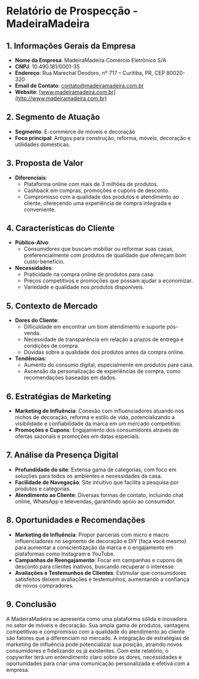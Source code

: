 # Relatório de Prospecção - MadeiraMadeira

## 1. Informações Gerais da Empresa
- **Nome da Empresa**: MadeiraMadeira Comércio Eletrônico S/A
- **CNPJ**: 10.490.181/0001-35
- **Endereço**: Rua Marechal Deodoro, nº 717 – Curitiba, PR, CEP 80020-320
- **Email de Contato**: contato@madeiramadeira.com.br
- **Website**: [www.madeiramadeira.com.br](http://www.madeiramadeira.com.br)

## 2. Segmento de Atuação
- **Segmento**: E-commerce de móveis e decoração
- **Foco principal**: Artigos para construção, reforma, móveis, decoração e utilidades domésticas.

## 3. Proposta de Valor
- **Diferenciais**:
  - Plataforma online com mais de 3 milhões de produtos.
  - Cashback em compras, promoções e cupons de desconto.
  - Compromisso com a qualidade dos produtos e atendimento ao cliente, oferecendo uma experiência de compra integrada e conveniente.

## 4. Características do Cliente
- **Público-Alvo**:
  - Consumidores que buscam mobiliar ou reformar suas casas, preferencialmente com produtos de qualidade que ofereçam bom custo-benefício.
- **Necessidades**:
  - Praticidade na compra online de produtos para casa.
  - Preços competitivos e promoções que possam ajudar a economizar.
  - Variedade e qualidade nos produtos disponíveis.

## 5. Contexto de Mercado
- **Dores do Cliente**:
  - Dificuldade em encontrar um bom atendimento e suporte pós-venda.
  - Necessidade de transparência em relação a prazos de entrega e condições de compra.
  - Dúvidas sobre a qualidade dos produtos antes da compra online.
- **Tendências**:
  - Aumento do consumo digital, especialmente em produtos para casa.
  - Ascensão da personalização de experiências de compra, como recomendações baseadas em dados.

## 6. Estratégias de Marketing
- **Marketing de Influência**: Conexão com influenciadores atuando nos nichos de decoração, reforma e estilo de vida, potencializando a visibilidade e confiabilidade da marca em um mercado competitivo.
- **Promoções e Cupons**: Engajamento dos consumidores através de ofertas sazonais e promoções em datas especiais.

## 7. Análise da Presença Digital
- **Profundidade do site**: Extensa gama de categorias, com foco em soluções para todos os ambientes e necessidades da casa.
- **Facilidade de Navegação**: Site intuitivo que facilita a pesquisa por produtos e categorias.
- **Atendimento ao Cliente**: Diversas formas de contato, incluindo chat online, WhatsApp e televendas, garantindo apoio ao consumidor.

## 8. Oportunidades e Recomendações
- **Marketing de Influência**: Propor parcerias com micro e macro influenciadores no segmento de decoração e DIY (faça você mesmo) para aumentar a conscientização da marca e o engajamento em plataformas como Instagram e YouTube.
- **Campanhas de Reengajamento**: Focar em campanhas e cupons de desconto para clientes inativos, buscando recuperar o interesse.
- **Avaliações e Testemunhos de Clientes**: Estimular que consumidores satisfeitos deixem avaliações e testemunhos, aumentando a confiança de novos compradores.

## 9. Conclusão
A MadeiraMadeira se apresenta como uma plataforma sólida e inovadora no setor de móveis e decoração. Sua ampla gama de produtos, vantagens competitivas e compromisso com a qualidade do atendimento ao cliente são fatores que a diferenciam no mercado. A integração de estratégias de marketing de influência pode potencializar sua posição, atraindo novos consumidores e fidelizando os já existentes. Com este relatório, o copywriter terá um entendimento claro sobre as dores, necessidades e oportunidades para criar uma comunicação personalizada e efetiva com a empresa.